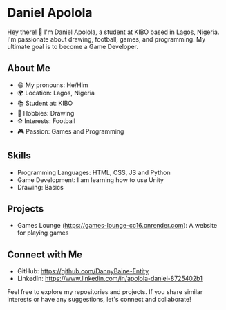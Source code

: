# Daniel Apolola

Hey there! 👋 I'm Daniel Apolola, a student at KIBO based in Lagos, Nigeria. I'm passionate about drawing, football, games, and programming. My ultimate goal is to become a Game Developer.

## About Me
- 😄 My pronouns: He/Him
- 🌍 Location: Lagos, Nigeria
- 📚 Student at: KIBO
- 🎨 Hobbies: Drawing
- ⚽ Interests: Football
- 🎮 Passion: Games and Programming

## Skills

- Programming Languages: HTML, CSS, JS and Python
- Game Development: I am learning how to use Unity
- Drawing: Basics

## Projects

- Games Lounge (https://games-lounge-cc16.onrender.com): A website for playing games

## Connect with Me

- GitHub: https://github.com/DannyBaine-Entity
- LinkedIn: https://www.linkedin.com/in/apolola-daniel-8725402b1

Feel free to explore my repositories and projects. If you share similar interests or have any suggestions, let's connect and collaborate!

